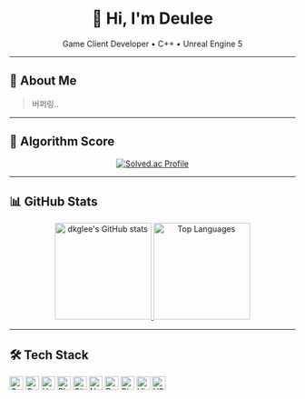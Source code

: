 <!-- 헤더 -->
<div align="center">

# 👋 Hi, I'm Deulee

<span>Game Client Developer • C++ • Unreal Engine 5</span>

</div>

---

## 🧑 About Me
> 버퍼링..

---

## 🏅 Algorithm Score
<div align="center">
  
[![Solved.ac Profile](http://mazassumnida.wtf/api/v2/generate_badge?boj=ideade9)](https://solved.ac/ideade9)

</div>

---

## 📊 GitHub Stats
<!-- 카드 2개를 가로로 배치 (테이블 없이) -->
<p align="center">
  <a href="https://github.com/anuraghazra/github-readme-stats">
    <img
      src="https://github-readme-stats.vercel.app/api?username=dkglee&show_icons=true&theme=default&bg_color=ffffff&title_color=0f172a&text_color=0f172a&icon_color=0f172a&border_color=e5e7eb&include_all_commits=true&count_private=true"
      alt="dkglee's GitHub stats" height="170" />
  </a>
  <a href="https://github.com/anuraghazra/github-readme-stats">
    <img
      src="https://github-readme-stats.vercel.app/api/top-langs/?username=dkglee&layout=compact&langs_count=8&card_width=320&theme=default&bg_color=ffffff&title_color=0f172a&text_color=0f172a&icon_color=0f172a&border_color=e5e7eb"
      alt="Top Languages" height="170" />
  </a>
</p>

---

## 🛠 Tech Stack
<p align="left">
  <img src="https://img.shields.io/badge/C%2B%2B-00599C?logo=c%2B%2B&logoColor=white" height="24" alt="C++"/>
  <img src="https://img.shields.io/badge/C-222222?logo=c&logoColor=white" height="24" alt="C"/>
  <img src="https://img.shields.io/badge/Unreal%20Engine%205-0E1128?logo=unrealengine&logoColor=white" height="24" alt="Unreal Engine 5"/>
  <img src="https://img.shields.io/badge/Blueprints-1C1C1C?logo=unrealengine&logoColor=white" height="24" alt="Blueprints"/>
  <img src="https://img.shields.io/badge/Git-F05032?logo=git&logoColor=white" height="24" alt="Git"/>
  <img src="https://img.shields.io/badge/Network%20Programming-0B7285?logo=cloudflare&logoColor=white" height="24" alt="Network Programming"/>
  <img src="https://img.shields.io/badge/Data%20Structures%20%26%20Algorithms-2F6F4E?logo=leetcode&logoColor=white" height="24" alt="Data Structures & Algorithms"/>
  <img src="https://img.shields.io/badge/Rider-000000?logo=rider&logoColor=white" height="24" alt="Rider"/>
  <img src="https://img.shields.io/badge/Visual%20Studio-5C2D91?logo=visualstudio&logoColor=white" height="24" alt="Visual Studio"/>
  <img src="https://img.shields.io/badge/VS%20Code-007ACC?logo=visualstudiocode&logoColor=white" height="24" alt="VS Code"/>
</p>
